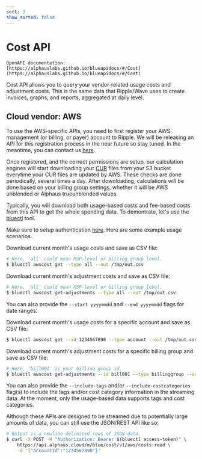 ```yaml
---
sort: 3
show_sorted: false
---
```


# Cost API

```note
OpenAPI documentation: [https://alphauslabs.github.io/blueapidocs/#/Cost](https://alphauslabs.github.io/blueapidocs/#/Cost)
```

Cost API allows you to query your vendor-related usage costs and adjustment costs. This is the same data that Ripple/Wave uses to create invoices, graphs, and reports, aggregated at daily level.

## Cloud vendor: AWS

To use the AWS-specific APIs, you need to first register your AWS management (or billing, or payer) account to Ripple. We will be releasing an API for this registration process in the near future so stay tuned. In the meantime, you can contact us [here](https://alphaus.cloud/en/inquiry/).

Once registered, and the correct permissions are setup, our calculation engines will start downloading your [CUR](https://aws.amazon.com/aws-cost-management/aws-cost-and-usage-reporting/) files from your S3 bucket everytime your CUR files are updated by AWS. These checks are done periodically, several times a day. After downloading, calculations will be done based on your billing group settings, whether it will be AWS unblended or Alphaus trueunblended values.

Typically, you will download both usage-based costs and fee-based costs from this API to get the whole spending data. To demontrate, let's use the [bluectl](https://github.com/alphauslabs/bluectl) tool.

Make sure to setup authentication [here](https://alphauslabs.github.io/blueapi/authentication/apikey.html). Here are some example usage scenarios.

Download current month's usage costs and save as CSV file:

```sh
# Here, 'all' could mean MSP-level or billing group level.
$ bluectl awscost get --type all --out /tmp/out.csv
```

Download current month's adjustment costs and save as CSV file:

```sh
# Here, 'all' could mean MSP-level or billing group level.
$ bluectl awscost get-adjustments --type all --out /tmp/out.csv
```

You can also provide the `--start yyyymmdd` and `--end yyyymmdd` flags for date ranges.

Download current month's usage costs for a specific account and save as CSV file:

```sh
$ bluectl awscost get --id 1234567890 --type account --out /tmp/out.csv
```

Download current month's adjustment costs for a specific billing group and save as CSV file:

```sh
# Here, 'bill001' is your billing group id.
$ bluectl awscost get-adjustments --id bill001 --type billinggroup --out /tmp/out.csv
```

You can also provide the `--include-tags` and/or `--include-costcategories` flag(s) to include the tags and/or cost category information in the streaming data. At the moment, only the usage-based data supports tags and cost categories.

Although these APIs are designed to be streamed due to potentially large amounts of data, you can still use the JSON/REST API like so:

```sh
# Output is a newline-delimited rows of JSON data.
$ curl -X POST -H "Authorization: Bearer $(bluectl access-token)" \
    https://api.alphaus.cloud/m/blue/cost/v1/aws/costs:read \
    -d '{"accountId":"1234567890"}'
```
